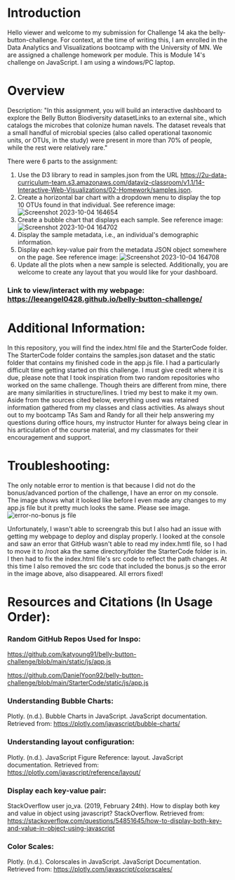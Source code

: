 # Introduction
Hello viewer and welcome to my submission for Challenge 14 aka the belly-button-challenge. For context, at the time of writing this, I am enrolled in the Data Analytics and Visualizations bootcamp with the University of MN. We are assigned a challenge homework per module. This is Module 14's challenge on JavaScript. I am using a windows/PC laptop.

# Overview
Description: "In this assignment, you will build an interactive dashboard to explore the Belly Button Biodiversity datasetLinks to an external site., which catalogs the microbes that colonize human navels. The dataset reveals that a small handful of microbial species (also called operational taxonomic units, or OTUs, in the study) were present in more than 70% of people, while the rest were relatively rare."

There were 6 parts to the assignment:

1) Use the D3 library to read in samples.json from the URL https://2u-data-curriculum-team.s3.amazonaws.com/dataviz-classroom/v1.1/14-Interactive-Web-Visualizations/02-Homework/samples.json.
2) Create a horizontal bar chart with a dropdown menu to display the top 10 OTUs found in that individual. See reference image:
![Screenshot 2023-10-04 164654](https://github.com/leeangel0428/nosql-challenge/assets/137225965/a3945195-751c-4e70-94d9-479f95e5e0f2)
3) Create a bubble chart that displays each sample. See reference image:
![Screenshot 2023-10-04 164702](https://github.com/leeangel0428/nosql-challenge/assets/137225965/b475c0a8-c1f3-4b37-aa16-9e2070e9d5cd)
4) Display the sample metadata, i.e., an individual's demographic information.
5) Display each key-value pair from the metadata JSON object somewhere on the page. See reference image:
![Screenshot 2023-10-04 164708](https://github.com/leeangel0428/nosql-challenge/assets/137225965/bbd23ec4-8b6b-482a-8b37-9d0c348f1ad1)
6) Update all the plots when a new sample is selected. Additionally, you are welcome to create any layout that you would like for your dashboard.

### Link to view/interact with my webpage: https://leeangel0428.github.io/belly-button-challenge/

# Additional Information:
In this repository, you will find the index.html file and the StarterCode folder. The StarterCode folder contains the samples.json dataset and the static folder that contains my finished code in the app.js file. I had a particularly difficult time getting started on this challenge. I must give credit where it is due, please note that I took inspiration from two random repositories who worked on the same challenge. Though theirs are different from mine, there are many similarities in structure/lines. I tried my best to make it my own. Aside from the sources cited below, everything used was retained information gathered from my classes and class activities. As always shout out to my bootcamp TAs Sam and Randy for all their help answering my questions during office hours, my instructor Hunter for always being clear in his articulation of the course material, and my classmates for their encouragement and support.

# Troubleshooting:
The only notable error to mention is that because I did not do the bonus/advanced portion of the challenge, I have an error on my console. The image shows what it looked like before I even made any changes to my app.js file but it pretty much looks the same. Please see image.
![error-no-bonus js file](https://github.com/leeangel0428/nosql-challenge/assets/137225965/aa065a23-1b57-426f-9769-43663b0555bf)

Unfortunately, I wasn't able to screengrab this but I also had an issue with getting my webpage to deploy and display properly. I looked at the console and saw an error that GitHub wasn't able to read my index.hmtl file, so I had to move it to /root aka the same directory/folder the StarterCode folder is in. I then had to fix the index.html file's src code to reflect the path changes. At this time I also removed the src code that included the bonus.js so the error in the image above, also disappeared. All errors fixed! 

# Resources and Citations (In Usage Order):
### Random GitHub Repos Used for Inspo:

https://github.com/katyoung91/belly-button-challenge/blob/main/static/js/app.js

https://github.com/DanielYoon92/belly-button-challenge/blob/main/StarterCode/static/js/app.js

### Understanding Bubble Charts:

Plotly. (n.d.). Bubble Charts in JavaScript. JavaScript documentation. Retrieved from: https://plotly.com/javascript/bubble-charts/

### Understanding layout configuration: 
Plotly. (n.d.). JavaScript Figure Reference: layout. JavaScript documentation. Retrieved from: https://plotly.com/javascript/reference/layout/

### Display each key-value pair:
StackOverflow user jo_va. (2019, February 24th). How to display both key and value in object using javascript? StackOverflow. Retrieved from: https://stackoverflow.com/questions/54851645/how-to-display-both-key-and-value-in-object-using-javascript

### Color Scales:
Plotly. (n.d.). Colorscales in JavaScript. JavaScript Documentation. Retrieved from: https://plotly.com/javascript/colorscales/
